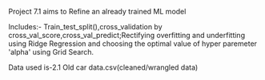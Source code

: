 Project 7.1 aims to Refine an already trained ML model

Includes:-
Train_test_split(),cross_validation by cross_val_score,cross_val_predict;Rectifying overfitting and underfitting using Ridge Regression and choosing the 
optimal value of hyper paremeter 'alpha' using Grid Search.

Data used is-2.1 Old car data.csv(cleaned/wrangled data)
